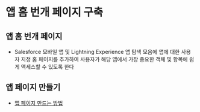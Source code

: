 # 앱 홈 번개 페이지 구축

## 앱 홈 번개 페이지

 - Salesforce 모바일 앱 및 Lightning Experience 앱 탐색 모음에 앱에 대한 사용자 지정 홈 페이지를 추가하여 사용자가 해당 앱에서 가장 중요한 객체 및 항목에 쉽게 액세스할 수 있도록 한다

## 앱 페이지 만들기

- [앱 페이지 만드는 방법](https://trailhead.salesforce.com/ko/content/learn/modules/lightning_app_builder/lightning_app_builder_apphome?trailmix_creator_id=strailhead&trailmix_slug=prepare-for-your-salesforce-administrator-credential)
